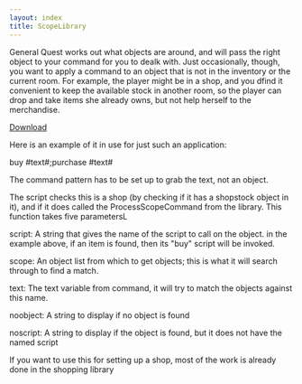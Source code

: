 ```yaml
---
layout: index
title: ScopeLibrary
---
```


General Quest works out what objects are around, and will pass the right object to your command for you to dealk with. Just occasionally, though, you want to apply a command to an object that is not in the inventory or the current room. For example, the player might be in a shop, and you dfind it convenient to keep the available stock in another room, so the player can drop and take items she already owns, but not help herself to the merchandise.

[Download]({{site.baseurl}}/files/ScopeLib.aslx)

Here is an example of it in use for just such an application:

  <command name="buystuff">
    <pattern>buy #text#;purchase #text#</pattern>
    <script><![CDATA[
      if (not HasObject(game.pov.parent, "shopstock")) {
        msg ("Where do you think you are, a shop or something?")
      }
      else {
        ProcessScopeCommand ("buy", GetDirectChildren (game.pov.parent.shopstock), text, "You cannot see that for sale here", "That's not something you can buy")
      }
    ]]></script>
  </command>
  
The command pattern has to be set up to grab the text, not an object.

The script checks this is a shop (by checking if it has a shopstock object in it), and if it does called the ProcessScopeCommand from the library. This function takes five parametersL

script: A string that gives the name of the script to call on the object. in the example above, if an item is found, then its "buy" script will be invoked.
  
scope: An object list from which to get objects; this is what it will search through to find a match.

text: The text variable from command, it will try to match the objects against this name.

noobject: A string to display if no object is found

noscript: A string to display if the object is found, but it does not have the named script

      
If you want to use this for setting up a shop, most of the work is already done in the shopping library        